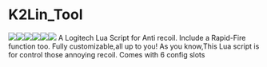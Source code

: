 # K2Lin_Tool
![](https://img.shields.io/github/languages/top/K2Lin-Daniel/K2Lin_Tool?color=aqua&label=Pure_LUA&style=for-the-badge)![](https://img.shields.io/github/downloads/K2Lin-Daniel/K2Lin_Tool/total)![](https://img.shields.io/github/repo-size/K2Lin-Daniel/K2Lin_Tool?color=green)![](https://img.shields.io/github/stars/K2Lin-Daniel/K2Lin_Tool)![](https://img.shields.io/github/commits-since/K2Lin-Daniel/K2Lin_Tool/latest)![](https://img.shields.io/badge/Logitech-GHUB-blue)
A Logitech Lua Script for Anti recoil. Include a Rapid-Fire function too. Fully customizable,all up to you!
As you know,This Lua script is for control those annoying recoil. 
Comes with 6 config slots
